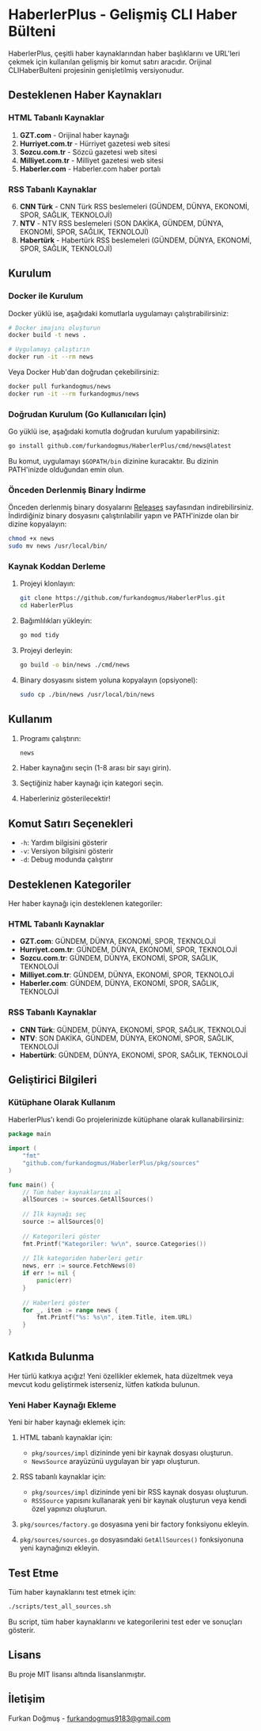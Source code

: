 # HaberlerPlus - Gelişmiş CLI Haber Bülteni

HaberlerPlus, çeşitli haber kaynaklarından haber başlıklarını ve URL'leri çekmek için kullanılan gelişmiş bir komut satırı aracıdır. Orijinal CLIHaberBulteni projesinin genişletilmiş versiyonudur.

## Desteklenen Haber Kaynakları

### HTML Tabanlı Kaynaklar
1. **GZT.com** - Orijinal haber kaynağı
2. **Hurriyet.com.tr** - Hürriyet gazetesi web sitesi
3. **Sozcu.com.tr** - Sözcü gazetesi web sitesi
4. **Milliyet.com.tr** - Milliyet gazetesi web sitesi
5. **Haberler.com** - Haberler.com haber portalı

### RSS Tabanlı Kaynaklar
6. **CNN Türk** - CNN Türk RSS beslemeleri (GÜNDEM, DÜNYA, EKONOMİ, SPOR, SAĞLIK, TEKNOLOJİ)
7. **NTV** - NTV RSS beslemeleri (SON DAKİKA, GÜNDEM, DÜNYA, EKONOMİ, SPOR, SAĞLIK, TEKNOLOJİ)
8. **Habertürk** - Habertürk RSS beslemeleri (GÜNDEM, DÜNYA, EKONOMİ, SPOR, SAĞLIK, TEKNOLOJİ)

## Kurulum

### Docker ile Kurulum

Docker yüklü ise, aşağıdaki komutlarla uygulamayı çalıştırabilirsiniz:

```bash
# Docker imajını oluşturun
docker build -t news .

# Uygulamayı çalıştırın
docker run -it --rm news
```

Veya Docker Hub'dan doğrudan çekebilirsiniz:

```bash
docker pull furkandogmus/news
docker run -it --rm furkandogmus/news
```

### Doğrudan Kurulum (Go Kullanıcıları İçin)

Go yüklü ise, aşağıdaki komutla doğrudan kurulum yapabilirsiniz:

```bash
go install github.com/furkandogmus/HaberlerPlus/cmd/news@latest
```

Bu komut, uygulamayı `$GOPATH/bin` dizinine kuracaktır. Bu dizinin PATH'inizde olduğundan emin olun.

### Önceden Derlenmiş Binary İndirme

Önceden derlenmiş binary dosyalarını [Releases](https://github.com/furkandogmus/HaberlerPlus/releases) sayfasından indirebilirsiniz. İndirdiğiniz binary dosyasını çalıştırılabilir yapın ve PATH'inizde olan bir dizine kopyalayın:

```bash
chmod +x news
sudo mv news /usr/local/bin/
```

### Kaynak Koddan Derleme

1. Projeyi klonlayın:
   ```bash
   git clone https://github.com/furkandogmus/HaberlerPlus.git
   cd HaberlerPlus
   ```

2. Bağımlılıkları yükleyin:
   ```bash
   go mod tidy
   ```

3. Projeyi derleyin:
   ```bash
   go build -o bin/news ./cmd/news
   ```

4. Binary dosyasını sistem yoluna kopyalayın (opsiyonel):
   ```bash
   sudo cp ./bin/news /usr/local/bin/news
   ```

## Kullanım

1. Programı çalıştırın:
   ```bash
   news
   ```

2. Haber kaynağını seçin (1-8 arası bir sayı girin).
3. Seçtiğiniz haber kaynağı için kategori seçin.
4. Haberleriniz gösterilecektir!

## Komut Satırı Seçenekleri

- `-h`: Yardım bilgisini gösterir
- `-v`: Versiyon bilgisini gösterir
- `-d`: Debug modunda çalıştırır

## Desteklenen Kategoriler

Her haber kaynağı için desteklenen kategoriler:

### HTML Tabanlı Kaynaklar
- **GZT.com**: GÜNDEM, DÜNYA, EKONOMİ, SPOR, TEKNOLOJİ
- **Hurriyet.com.tr**: GÜNDEM, DÜNYA, EKONOMİ, SPOR, TEKNOLOJİ
- **Sozcu.com.tr**: GÜNDEM, DÜNYA, EKONOMİ, SPOR, SAĞLIK, TEKNOLOJİ
- **Milliyet.com.tr**: GÜNDEM, DÜNYA, EKONOMİ, SPOR, TEKNOLOJİ
- **Haberler.com**: GÜNDEM, DÜNYA, EKONOMİ, SPOR, SAĞLIK, TEKNOLOJİ

### RSS Tabanlı Kaynaklar
- **CNN Türk**: GÜNDEM, DÜNYA, EKONOMİ, SPOR, SAĞLIK, TEKNOLOJİ
- **NTV**: SON DAKİKA, GÜNDEM, DÜNYA, EKONOMİ, SPOR, SAĞLIK, TEKNOLOJİ
- **Habertürk**: GÜNDEM, DÜNYA, EKONOMİ, SPOR, SAĞLIK, TEKNOLOJİ

## Geliştirici Bilgileri

### Kütüphane Olarak Kullanım

HaberlerPlus'ı kendi Go projelerinizde kütüphane olarak kullanabilirsiniz:

```go
package main

import (
    "fmt"
    "github.com/furkandogmus/HaberlerPlus/pkg/sources"
)

func main() {
    // Tüm haber kaynaklarını al
    allSources := sources.GetAllSources()
    
    // İlk kaynağı seç
    source := allSources[0]
    
    // Kategorileri göster
    fmt.Printf("Kategoriler: %v\n", source.Categories())
    
    // İlk kategoriden haberleri getir
    news, err := source.FetchNews(0)
    if err != nil {
        panic(err)
    }
    
    // Haberleri göster
    for _, item := range news {
        fmt.Printf("%s: %s\n", item.Title, item.URL)
    }
}
```

## Katkıda Bulunma

Her türlü katkıya açığız! Yeni özellikler eklemek, hata düzeltmek veya mevcut kodu geliştirmek isterseniz, lütfen katkıda bulunun.

### Yeni Haber Kaynağı Ekleme

Yeni bir haber kaynağı eklemek için:

1. HTML tabanlı kaynaklar için:
   - `pkg/sources/impl` dizininde yeni bir kaynak dosyası oluşturun.
   - `NewsSource` arayüzünü uygulayan bir yapı oluşturun.

2. RSS tabanlı kaynaklar için:
   - `pkg/sources/impl` dizininde yeni bir RSS kaynak dosyası oluşturun.
   - `RSSSource` yapısını kullanarak yeni bir kaynak oluşturun veya kendi özel yapınızı oluşturun.

3. `pkg/sources/factory.go` dosyasına yeni bir factory fonksiyonu ekleyin.
4. `pkg/sources/sources.go` dosyasındaki `GetAllSources()` fonksiyonuna yeni kaynağınızı ekleyin.

## Test Etme

Tüm haber kaynaklarını test etmek için:

```bash
./scripts/test_all_sources.sh
```

Bu script, tüm haber kaynaklarını ve kategorilerini test eder ve sonuçları gösterir.

## Lisans

Bu proje MIT lisansı altında lisanslanmıştır.

## İletişim

Furkan Doğmuş - furkandogmus9183@gmail.com 